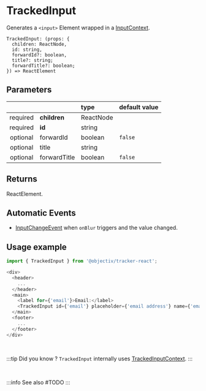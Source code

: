 # TrackedInput

Generates a `<input>` Element wrapped in a [InputContext](/taxonomy/reference/location-contexts/InputContext.md).

```tsx
TrackedInput: (props: {
  children: ReactNode,
  id: string,
  forwardId?: boolean,
  title?: string;
  forwardTitle?: boolean;
}) => ReactElement
```

## Parameters
|          |              | type      | default value |
|:--------:|:-------------|:----------|:--------------|
| required | **children** | ReactNode |               |
| required | **id**       | string    |               |
| optional | forwardId    | boolean   | `false`       |
| optional | title        | string    |               |
| optional | forwardTitle | boolean   | `false`       |

## Returns
ReactElement.

## Automatic Events
- [InputChangeEvent](/taxonomy/reference/events/InputChangeEvent.md) when `onBlur` triggers and the  value changed.

## Usage example

```typescript jsx
import { TrackedInput } from '@objectiv/tracker-react';
```

```typescript jsx
<div>
  <header>
    ...
  </header>
  <main>
    <label for={'email'}>Email:</label>
    <TrackedInput id={'email'} placeholder={'email address'} name={'email'} />
  </main>
  <footer>
    ...
  </footer>
</div>
```

<br />

:::tip Did you know ?
`TrackedInput` internally uses [TrackedInputContext](/tracking/react/api-reference/trackedContexts/TrackedInputContext.md).
:::

<br />

:::info See also
#TODO
:::
